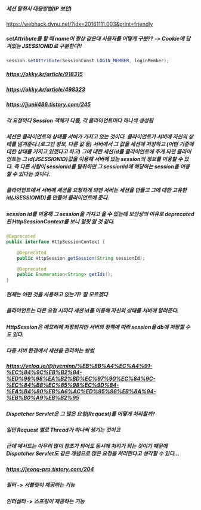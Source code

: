 ##### 세션 탈취시 대응방법(IP 보안)
https://webhack.dynu.net/?idx=20161111.003&print=friendly

##### setAttribute를 할 때 name이 항상 같은데 사용자를 어떻게 구분?? -> Cookie에 담겨있는 JSESSIONID로 구분한다!!
```java
session.setAttribute(SessionConst.LOGIN_MEMBER, loginMember);
```
##### https://okky.kr/article/918315
##### https://okky.kr/article/498323
##### https://jjunii486.tistory.com/245

##### 각 요청마다 Session 객체가 다름, 각 클라이언트마다 하나씩 생성됨
##### 세션은 클라이언트의 상태를 서버가 가지고 있는 것이다. 클라이언트가 서버에 자신의 상태를 넘겨준다.(로그인 정보, 다른 값 등) 서버에서 그 값을 세션에 저장하고 (어떤 기준에 대한 상태를 가지고 있겠다고 하고) 그에 대한 세션 id를 클라이언트에 주게 되면 클라이언트는 그 id(JSESSIONID)값을 이용해 서버에 있는 session의 정보를 이용할 수 있다. 즉 다른 사람이 sessionId를 탈취하면 그 sessionId에 해당하는 session을 이용할 수 있다는 것이다.
##### 클라이언트에서 서버에 세션을 요청하게 되면 서버는 세션을 만들고 그에 대한 고유한 id(JSESSIONID)를 만들어 클라이언트에 준다.

##### session id를 이용해 그 session을 가지고 올 수 있는데 보안상의 이유로 deprecated 된 HttpSessionContext를 보니 얼핏 알 것 같다.
```java
@Deprecated
public interface HttpSessionContext {

    @Deprecated
    public HttpSession getSession(String sessionId);

    @Deprecated
    public Enumeration<String> getIds();
}
```

##### 현재는 어떤 것을 사용하고 있는가? 잘 모르겠다

##### 클라이언트는 다른 요청 시마다 세션 id를 이용해 자신의 상태를 서버에 알려준다.
##### HttpSession은 메모리에 저장되지만 서버의 정책에 따라 session을 db에 저장할 수도 있다.


##### 다중 서버 환경에서 세션을 관리하는 방법
##### https://velog.io/@hyeminn/%EB%8B%A4%EC%A4%91-%EC%84%9C%EB%B2%84-%ED%99%98%EA%B2%BD%EC%97%90%EC%84%9C-%EC%84%B8%EC%85%98%EC%9D%84-%EA%B4%80%EB%A6%AC%ED%95%98%EB%8A%94-%EB%B0%A9%EB%B2%95


##### Dispatcher Servlet은 그 많은 요청(Request)를 어떻게 처리할까?
##### 일단 Request 별로 Thread가 하나씩 생기는 것이고
##### 근데 메서드는 아무리 많이 참조가 되어도 동시에 처리가 되는 것이기 때문에 Dispatcher Servlet도 같은 개념으로 많은 요청을 처리한다고 생각할 수 있다...
##### https://jeong-pro.tistory.com/204

##### 필터 -> 서블릿이 제공하는 기능
##### 인터셉터 -> 스프링이 제공하는 기능
